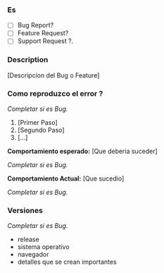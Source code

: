 ### Es

* [ ] Bug Report?
* [ ] Feature Request?
* [ ] Support Request ?.

### Description

[Descripcion del Bug o Feature]

### Como reproduzco el error ?

*Completar si es Bug.*

1. [Primer Paso]
2. [Segundo Paso]
3. [...]

**Comportamiento esperado:** [Que deberia suceder]

*Completar si es Bug.*

**Comportamiento Actual:** [Que sucedio]

*Completar si es Bug.*

### Versiones

*Completar si es Bug.*

- release
- sistema operativo
- navegador
- detalles que se crean importantes
